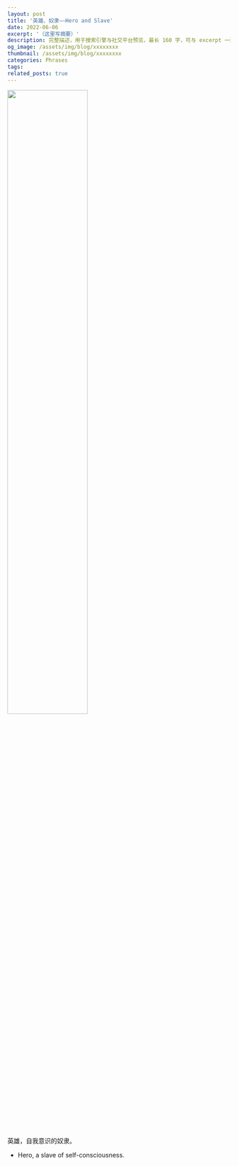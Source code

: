 ```yaml
---
layout: post
title: '英雄、奴隶——Hero and Slave'
date: 2022-06-06
excerpt: '（这里写摘要）'
description: 完整描述，用于搜索引擎与社交平台预览，最长 160 字，可与 excerpt 一致
og_image: /assets/img/blog/xxxxxxxx
thumbnail: /assets/img/blog/xxxxxxxx
categories: Phrases
tags: 
related_posts: true
---
```


<img src="{{ '/assets/img/blog/xxxxxxxx' | relative_url }}" style="width:60%;">

英雄，自我意识的奴隶。

- Hero, a slave of self-consciousness.
